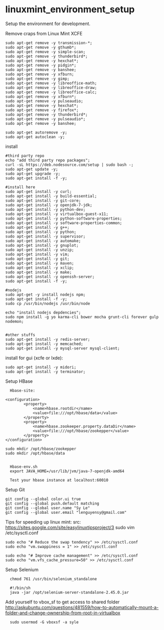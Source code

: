 linuxmint_environment_setup
===========================


Setup the environment for development.


Remove craps from Linux Mint XCFE
```
sudo apt-get remove -y transmission-*;
sudo apt-get remove -y gthumb*;
sudo apt-get remove -y simple-scan;
sudo apt-get remove -y thunderbird*;
sudo apt-get remove -y hexchat*;
sudo apt-get remove -y pidgin*;
sudo apt-get remove -y banshee;
sudo apt-get remove -y xfburn;
sudo apt-get remove -y gimp;
sudo apt-get remove -y libreoffice-math;
sudo apt-get remove -y libreoffice-draw;
sudo apt-get remove -y libreoffice-calc;
sudo apt-get remove -y xfburn*;
sudo apt-get remove -y pulseaudio;
sudo apt-get remove -y hexchat*;
sudo apt-get remove -y firefox*;
sudo apt-get remove -y thunderbird*;
sudo apt-get remove -y pulseaudio*;
sudo apt-get remove -y banshee;

sudo apt-get autoremove -y;
sudo apt-get autoclean -y;
```


install
```
#third party repo
echo "add third party repo packages";
curl -sL https://deb.nodesource.com/setup | sudo bash -;
sudo apt-get update -y;
sudo apt-get upgrade -y;
sudo apt-get install -f -y;

#install here
sudo apt-get install -y curl; 
sudo apt-get install -y build-essential;
sudo apt-get install -y git-core;
sudo apt-get install -y openjdk-7-jdk;
sudo apt-get install -y python-dev;
sudo apt-get install -y virtualbox-guest-x11;
sudo apt-get install -y python-software-properties;
sudo apt-get install -y software-properties-common;
sudo apt-get install -y g++;
sudo apt-get install -y python;
sudo apt-get install -y supervisor;
sudo apt-get install -y automake;
sudo apt-get install -y gnuplot;
sudo apt-get install -y unzip;
sudo apt-get install -y vim;
sudo apt-get install -y git;
sudo apt-get install -y maven;
sudo apt-get install -y xclip;
sudo apt-get install -y make;
sudo apt-get install -y openssh-server;
sudo apt-get install -f -y;

#nodejs
sudo apt-get -y install nodejs npm;
sudo apt-get install -f -y;
sudo cp /usr/bin/nodejs /usr/bin/node

echo "install nodejs depdencies";
sudo npm install -g yo karma-cli bower mocha grunt-cli forever gulp nodemon;


#other stuffs
sudo apt-get install -y redis-server;
sudo apt-get install -y memcached;
sudo apt-get install -y mysql-server mysql-client;
```


install for gui (xcfe or lxde):
```
sudo apt-get install -y midori;
sudo apt-get install -y terminator;
```


Setup HBase
```
  Hbase-site:
  
<configuration>
        <property>
            <name>hbase.rootdir</name>
            <value>file:///opt/hbase/data</value>
        </property>
        <property>
            <name>hbase.zookeeper.property.dataDir</name>
            <value>file:///opt/hbase/zookepper</value>
        </property>
</configuration>

sudo mkdir /opt/hbase/zookepper
sudo mkdir /opt/hbase/data


  Hbase-env.sh
  export JAVA_HOME=/usr/lib/jvm/java-7-openjdk-amd64
  
  Test your hbase instance at localhost:60010
```

Setup Git
```
git config --global color.ui true
git config --global push.default matching
git config --global user.name "Sy Le"
git config --global user.email "lenguyensy@gmail.com"
```


Tips for speeding up linux mint:
src: https://sites.google.com/site/easylinuxtipsproject/3
sudo vim /etc/sysctl.conf
```
sudo echo "# Reduce the swap tendency" >> /etc/sysctl.conf
sudo echo "vm.swappiness = 1" >> /etc/sysctl.conf

sudo echo "# Improve cache management" >> /etc/sysctl.conf
sudo echo "vm.vfs_cache_pressure=50" >> /etc/sysctl.conf
```


Setup Selenium
```
  chmod 761 /usr/bin/selenium_standalone
  
  #!/bin/sh
  java -jar /opt/selenium-server-standalone-2.45.0.jar
```

Add yourself to vbox_sf to get access to shared folder
http://askubuntu.com/questions/481559/how-to-automatically-mount-a-folder-and-change-ownership-from-root-in-virtualbox
```
  sudo usermod -G vboxsf -a syle
```
